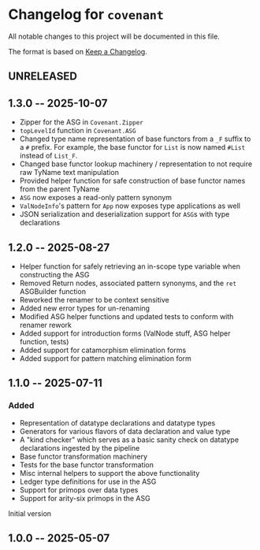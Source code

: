# Changelog for `covenant`

All notable changes to this project will be documented in this file.

The format is based on [Keep a Changelog](https://keepachangelog.com/en/1.1.0/).

## UNRELEASED

## 1.3.0 -- 2025-10-07

* Zipper for the ASG in `Covenant.Zipper`
* `topLevelId` function in `Covenant.ASG`
* Changed type name representation of base functors from a `_F` suffix to a `#` prefix. For example, the base functor for `List` is now named `#List` instead of `List_F`. 
* Changed base functor lookup machinery / representation to not require raw TyName text manipulation 
* Provided helper function for safe construction of base functor names from the parent TyName
* `ASG` now exposes a read-only pattern synonym
* `ValNodeInfo`'s pattern for `App` now exposes type applications as well
* JSON serialization and deserialization support for `ASG`s with type
  declarations

## 1.2.0 -- 2025-08-27

* Helper function for safely retrieving an in-scope type variable when constructing the ASG  
* Removed Return nodes, associated pattern synonyms, and the `ret` ASGBuilder function
* Reworked the renamer to be context sensitive
* Added new error types for un-renaming
* Modified ASG helper functions and updated tests to conform with renamer rework
* Added support for introduction forms (ValNode stuff, ASG helper function, tests)
* Added support for catamorphism elimination forms
* Added support for pattern matching elimination form

## 1.1.0 -- 2025-07-11

### Added 

* Representation of datatype declarations and datatype types 
* Generators for various flavors of data declaration and value type 
* A "kind checker" which serves as a basic sanity check on datatype declarations ingested by the pipeline 
* Base functor transformation machinery 
* Tests for the base functor transformation 
* Misc internal helpers to support the above functionality 
* Ledger type definitions for use in the ASG
* Support for primops over data types
* Support for arity-six primops in the ASG

Initial version

## 1.0.0 -- 2025-05-07
  
